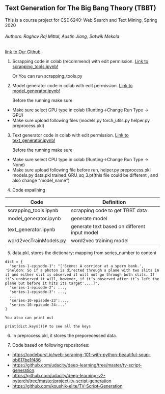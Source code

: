
## Text Generation for The Big Bang Theory (TBBT)
This is a course project for CSE 6240: Web Search and Text Mining, Spring 2020

###### Authors: Raghav Raj Mittal, Austin Jiang, Satwik Mekala
[link to Our Github](https://github.com/AustinJia/bigBangTheoryTextGeneration).

1.	Scrapping code in colab (recommend) with edit permission. [Link to scrapping_tools.ipynb!](https://colab.research.google.com/drive/1EHPSoLq1u_1eD2dmO5eIpH1SnC2zdADm)

	Or You can run scrapping_tools.py

2.	Model generator code in colab with edit permission. [Link to model_generator.ipynb!](https://colab.research.google.com/drive/1PJJt6lzVxeGxMv4brBLiElOTP62ILQ8K)

	Before the running make sure 
- Make sure select GPU type in colab (Runting->Change Run Type -> GPU)
- Make sure upload following files (models.py torch_utils.py helper.py preprocess.pkl)

3.	Text generator code in colab with edit permission. [Link to text_generator.ipynb!](https://colab.research.google.com/drive/1GrpRP17WUOQlW9WbBuRN0izqqPhd2iYY)

	Before the running make sure 
- Make sure select CPU type in colab (Runting->Change Run Type -> None)
- Make sure upload following file before run, helper.py preprocess.pkl models.py data.pkl trained_GRU_sq_3.pt(this file could be different , and also change "model_name") 

4. Code expalining

| Code  | Definition |
| ------------- | ------------- |
| scrapping_tools.ipynb  |  scrapping code to get TBBT data |
| model_generator.ipynb  |  generate model |
| text_generator.ipynb  | generate text based on different input model  |
| word2vecTrainModels.py  | word2vec training model  |


5.	data.pkl,
	stores the dictionary: mapping from series_number to content

```
dict = {
  "series-1-episode-1": "['Scene: A corridor at a sperm bank.', 'Sheldon: So if a photon is directed through a plane with two slits in it and either slit is observed it will not go through both slits. If it’s unobserved it will, however, if it’s observed after it’s left the plane but before it hits its target',...]",
  "series-1-episode-2": ...,
  "series-1-episode-3": ...,
  ...
  'series-10-episode-23':...,
  'series-10-episode-24:...'
}
```

	You also can print out
```
print(dict.keys())# to see all the keys
```

6. In preprocess.pkl, it stores the preporecessed data.

7. Code based on following repositories:
- https://codeburst.io/web-scraping-101-with-python-beautiful-soup-bb617be1f486
- https://github.com/udacity/deep-learning/tree/master/tv-script-generation
- https://github.com/udacity/deep-learning-v2-pytorch/tree/master/project-tv-script-generation
- https://github.com/koushik-elite/TV-Script-Generation

